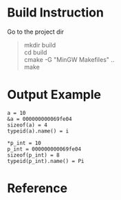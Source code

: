 # Build Instruction
Go to the project dir  
> mkdir build  
> cd build  
> cmake -G "MinGW Makefiles" ..  
> make  
  

# Output Example
```
a = 10
&a = 000000000069fe04
sizeof(a) = 4
typeid(a).name() = i

*p_int = 10
p_int = 000000000069fe04
sizeof(p_int) = 8
typeid(p_int).name() = Pi
```


# Reference
